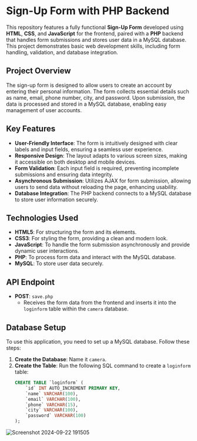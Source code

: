 # Sign-Up Form with PHP Backend

This repository features a fully functional **Sign-Up Form** developed using **HTML**, **CSS**, and **JavaScript** for the frontend, paired with a **PHP** backend that handles form submissions and stores user data in a MySQL database. This project demonstrates basic web development skills, including form handling, validation, and database integration.

## Project Overview

The sign-up form is designed to allow users to create an account by entering their personal information. The form collects essential details such as name, email, phone number, city, and password. Upon submission, the data is processed and stored in a MySQL database, enabling easy management of user accounts.

## Key Features
- **User-Friendly Interface**: The form is intuitively designed with clear labels and input fields, ensuring a seamless user experience.
- **Responsive Design**: The layout adapts to various screen sizes, making it accessible on both desktop and mobile devices.
- **Form Validation**: Each input field is required, preventing incomplete submissions and ensuring data integrity.
- **Asynchronous Submission**: Utilizes AJAX for form submission, allowing users to send data without reloading the page, enhancing usability.
- **Database Integration**: The PHP backend connects to a MySQL database to store user information securely.

## Technologies Used
- **HTML5**: For structuring the form and its elements.
- **CSS3**: For styling the form, providing a clean and modern look.
- **JavaScript**: To handle the form submission asynchronously and provide dynamic user interactions.
- **PHP**: To process form data and interact with the MySQL database.
- **MySQL**: To store user data securely.

## API Endpoint
- **POST**: `save.php`
  - Receives the form data from the frontend and inserts it into the `loginform` table within the `camera` database.

## Database Setup
To use this application, you need to set up a MySQL database. Follow these steps:
1. **Create the Database**: Name it `camera`.
2. **Create the Table**: Run the following SQL command to create a `loginform` table:
   ```sql
   CREATE TABLE `loginform` (
       `id` INT AUTO_INCREMENT PRIMARY KEY,
       `name` VARCHAR(100),
       `email` VARCHAR(100),
       `phone` VARCHAR(15),
       `city` VARCHAR(100),
       `password` VARCHAR(100)
   );
![Screenshot 2024-09-22 191505](https://github.com/user-attachments/assets/de001466-f0f8-405c-8a92-a042da68bdf8)

